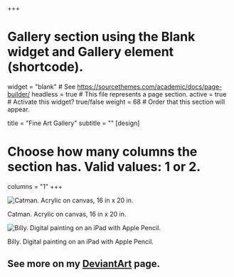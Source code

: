 +++
# Gallery section using the Blank widget and Gallery element (shortcode).
widget = "blank"  # See https://sourcethemes.com/academic/docs/page-builder/
headless = true  # This file represents a page section.
active = true  # Activate this widget? true/false
weight = 68  # Order that this section will appear.

title = "Fine Art Gallery"
subtitle = ""
[design]
  # Choose how many columns the section has. Valid values: 1 or 2.
  columns = "1"
+++


<img src='https://images-wixmp-ed30a86b8c4ca887773594c2.wixmp.com/f/20f10920-89ff-4cb5-a6ea-408aad335361/ddwcxw0-5cacc978-ed8d-4870-b0a0-410c8c94bcad.jpg?token=eyJ0eXAiOiJKV1QiLCJhbGciOiJIUzI1NiJ9.eyJzdWIiOiJ1cm46YXBwOiIsImlzcyI6InVybjphcHA6Iiwib2JqIjpbW3sicGF0aCI6IlwvZlwvMjBmMTA5MjAtODlmZi00Y2I1LWE2ZWEtNDA4YWFkMzM1MzYxXC9kZHdjeHcwLTVjYWNjOTc4LWVkOGQtNDg3MC1iMGEwLTQxMGM4Yzk0YmNhZC5qcGcifV1dLCJhdWQiOlsidXJuOnNlcnZpY2U6ZmlsZS5kb3dubG9hZCJdfQ.MLZGgcuiCaJ96TR155hbAW4_toCDqbGskQhSbYU3w2s' alt='Catman. Acrylic on canvas, 16 in x 20 in.'>

Catman. Acrylic on canvas, 16 in x 20 in.

<img src='https://images-wixmp-ed30a86b8c4ca887773594c2.wixmp.com/f/20f10920-89ff-4cb5-a6ea-408aad335361/ddwcysk-ca0fc84f-61fe-483e-aeef-9feda2360953.jpg?token=eyJ0eXAiOiJKV1QiLCJhbGciOiJIUzI1NiJ9.eyJzdWIiOiJ1cm46YXBwOiIsImlzcyI6InVybjphcHA6Iiwib2JqIjpbW3sicGF0aCI6IlwvZlwvMjBmMTA5MjAtODlmZi00Y2I1LWE2ZWEtNDA4YWFkMzM1MzYxXC9kZHdjeXNrLWNhMGZjODRmLTYxZmUtNDgzZS1hZWVmLTlmZWRhMjM2MDk1My5qcGcifV1dLCJhdWQiOlsidXJuOnNlcnZpY2U6ZmlsZS5kb3dubG9hZCJdfQ.f2JP8pbo8HoE83PYQhFgGkdvWOAxnptPjGwEkgPLchM' alt='Billy. Digital painting on an iPad with Apple Pencil.'>
  
Billy. Digital painting on an iPad with Apple Pencil.



<h2> See more on my <a href="https://www.deviantart.com/jennatbee" target="_blank">DeviantArt</a> page.</h2>

